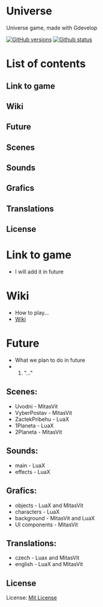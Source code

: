 # Universe
Universe game, made with Gdevelop

<a href="https://github.com/Bigproject1/Universe/"><img alt="GitHub versions" src="https://img.shields.io/badge/version-1.0.0%20beta-yellow" /></a>
<a href="https://github.com/Bigproject1/Universe/"><img alt="Github status" src="https://img.shields.io/badge/status-testing-orange"/></a>

# List of contents

## Link to game
## Wiki
## Future
## Scenes
## Sounds
## Grafics
## Translations
## License

# Link to game

- I will add it in future

# Wiki

- How to play...
- [Wiki](https://github.com/Bigproject1/Universe/wiki)

# Future

- What we plan to do in future
- 1. "..."

## Scenes:
- Uvodni - MitasVit
- VyberPostav - MitasVit
- ZactekPribehu - LuaX
- 1Planeta - LuaX
- 2Planeta - MitasVit

## Sounds:
- main - LuaX
- effects - LuaX

## Grafics:
- objects - LuaX and MitasVit
- characters - LuaX
- background - MitasVit and LuaX
- UI components - MitasVit

## Translations:

- czech - Luax and MitasVit
- english - LuaX and MitasVit

## License

License: 
[Mit License](https://github.com/Bigproject1/Universe/blob/main/LICENSE)
